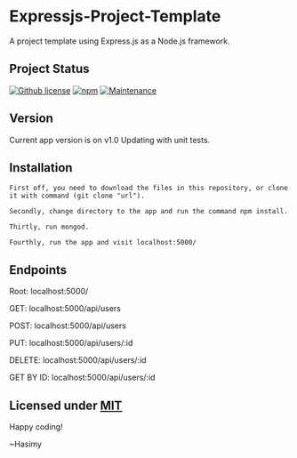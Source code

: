 # Expressjs-Project-Template
A project template using Express.js as a Node.js framework.

## Project Status

[![Github license](https://img.shields.io/badge/License-MIT-yellow.svg)](https://raw.githubusercontent.com/hasimy-as/Expressjs-Project-Template/master/LICENSE)
[![npm](https://img.shields.io/npm/v/npm.svg)](https://www.npmjs.com/)
[![Maintenance](https://img.shields.io/badge/Maintained%3F-yes-green.svg)](https://gitHub.com/hasimy-as/Expressjs-Project-Template)


## Version

Current app version is on v1.0
Updating with unit tests.

## Installation

```
First off, you need to download the files in this repository, or clone it with command (git clone "url").

Secondly, change directory to the app and run the command npm install.

Thirtly, run mongod.

Fourthly, run the app and visit localhost:5000/

```

## Endpoints

Root: localhost:5000/

GET: localhost:5000/api/users

POST: localhost:5000/api/users

PUT: localhost:5000/api/users/:id

DELETE: localhost:5000/api/users/:id

GET BY ID: localhost:5000/api/users/:id

## Licensed under [MIT](https://raw.githubusercontent.com/hasimy-as/TalkAway/master/LICENSE)

Happy coding!

~Hasimy
